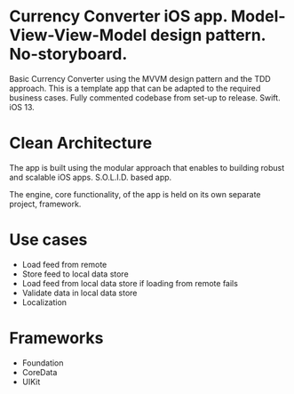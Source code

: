 # Currency Converter iOS app. Model-View-View-Model design pattern. No-storyboard.
Basic Currency Converter using the MVVM design pattern and the TDD approach.
This is a template app that can be adapted to the required business cases.
Fully commented codebase from set-up to release.
Swift. iOS 13.


# Clean Architecture
The app is built using the modular approach that enables to building robust and scalable iOS apps.
S.O.L.I.D. based app.

The engine, core functionality, of the app is held on its own separate project, framework.

# Use cases
* Load feed from remote
* Store feed to local data store
* Load feed from local data store if loading from remote fails
* Validate data in local data store
* Localization

# Frameworks
* Foundation
* CoreData
* UIKit






